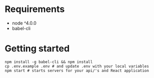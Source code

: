 # Requirements

* node ^4.0.0
* babel-cli

# Getting started

```
npm install -g babel-cli && npm install
cp .env.example .env # and update .env with your local variables
npm start # starts servers for your api/'s and React application
```
